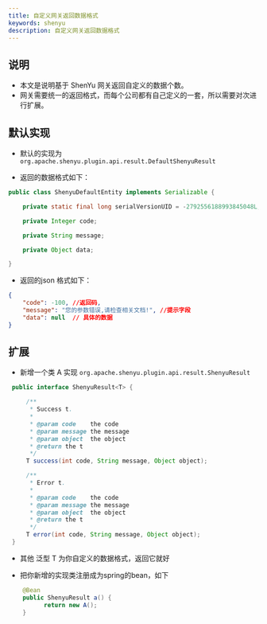 ```yaml
---
title: 自定义网关返回数据格式
keywords: shenyu
description: 自定义网关返回数据格式
---
```


## 说明

* 本文是说明基于 ShenYu 网关返回自定义的数据个数。
* 网关需要统一的返回格式，而每个公司都有自己定义的一套，所以需要对次进行扩展。


## 默认实现

* 默认的实现为 `org.apache.shenyu.plugin.api.result.DefaultShenyuResult`

* 返回的数据格式如下：

```java
public class ShenyuDefaultEntity implements Serializable {

    private static final long serialVersionUID = -2792556188993845048L;

    private Integer code;

    private String message;

    private Object data;

}
```

* 返回的json 格式如下：
```json
{
    "code": -100, //返回码,
    "message": "您的参数错误,请检查相关文档!", //提示字段
    "data": null  // 具体的数据
}
```

## 扩展

*  新增一个类 A 实现 `org.apache.shenyu.plugin.api.result.ShenyuResult`

```java
 public interface ShenyuResult<T> {

     /**
      * Success t.
      *
      * @param code    the code
      * @param message the message
      * @param object  the object
      * @return the t
      */
     T success(int code, String message, Object object);

     /**
      * Error t.
      *
      * @param code    the code
      * @param message the message
      * @param object  the object
      * @return the t
      */
     T error(int code, String message, Object object);
 }

```

* 其他 泛型 T 为你自定义的数据格式，返回它就好

* 把你新增的实现类注册成为spring的bean，如下

```java
    @Bean
    public ShenyuResult a() {
          return new A();
    }
```



